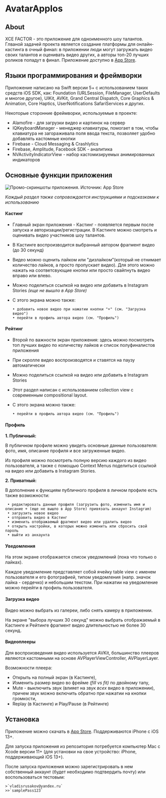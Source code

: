 # AvatarAppIos

## About
XCE FACTOR - это приложение для одноименного шоу талантов. Глваной задачей проекта является создание платформы для онлайн-кастинга в очный финал: в приложении люди могут загружать видео своих талантов и оценивать видео других, а авторы топ-20 лучших роликов попадут в финал.
Приложение доступно в [App Store](https://apps.apple.com/ru/app/xce-factor/id1500607490).

## Языки программирования и фреймворки
Приложение написано на Swift версии 5+ с использованием таких средств iOS SDK, как: Foundation (URLSession, FileManager, UserDefaults и многое другое), UIKit, AVKit, Grand Central Dispatch, Core Graphics & Animation, Core Haptics, UserNotifications SafariServices и других.

Некоторые сторонние фреймворки, используемые в проекте:
* Alamofire - для загрузки видео и картинок на сервер
* IQKeyboardManager - менеджер клавиатуры, помогает в том, чтобы клавиатура не загораживала поля ввода текста, позволяет удобно добавлять кастомные кнопки 
* Firebase - Cloud Messaging & Crashlytics
* Firebase, Amplitude, Facebook SDK - аналитика
* NVActivityIndicatorView - набор кастомизируемых анимированных индикаторов

## Основные функции приложения
![Промо-скриншоты приложения. Источник: App Store](https://sun9-48.userapi.com/c858132/v858132603/20f2c2/MmeDW6XLn0w.jpg)


_Каждый раздел также сопровождается инструкциями и подсказками к использованию_

#### Кастинг
* Главный экран приложения - Кастинг - появляется первым после запуска и авторизации/регистрации. В Кастинге можно смотреть и оценивать видео участников шоу талантов.
* В Кастинге воспроизводится выбранный автором фрагмент видео (до 30 секунд)
* Видео можно оценить лайком или "дизлайком"(который не отнимает количество лайков, а просто пропускает видео). Для этого можно нажать на соответсвующие кнопки или просто свайпнуть видео вправо или влево.
* Можно поделиться ссылкой на видео или добавить в Instagram Stories _(еще не вышло в App Store)_
* С этого экрана можно также:

      • добавить новое видео при нажатии кнопки "+" (см. "Загрузка видео")
      • перейти в профиль автора видео (см. "Профиль")

#### Рейтинг
* Второй по важности экран приложения: здесь можно посмотреть топ лучших видео по количеству лайков и список полуфиналистов приложения
* При скролле видео воспроизводятся и ставятся на паузу автоматически
* Можно поделиться ссылкой на видео или добавить в Instagram Stories
* Этот раздел написан с использованием collection view c современным compositional layout. 
* С этого экрана можно также:

      • перейти в профиль автора видео (см. "Профиль")

#### Профиль
**1. Публичный:**

В публичном профиле можно увидеть основные данные пользователя: фото, имя, описание профиля и все загруженные видео.

Из профиля можно посмотреть полную версию каждого из видео пользователя, а также с помощью Context Menus поделиться ссылкой на видео или добавить в Instagram Stories.

**2. Приватный:**

В дополнение к функциям публичного профиля в личном профиле есть также возможности:

     • редактировать данные профиля (загрузить фото, изменить имя и описание + (еще не вышло в App Store) привязать аккаунт Instagram)
     • загрузить новое видео
     • отправить видео в Кастинг
     • изменить отображаемый фрагмент видео или удалить видео
     • открыть настройки, в которых можно изменить или сбросить свой пароль
     • выйти из аккаунта

#### Уведомления
На этом экране отображается список уведомлений (пока что только о лайках). 

Каждое уведомление представляет собой ячейку table view с именем пользователя и его фотографией, типом уведомления (напр. значок лайка - сердечко) и небольшим текстом. При нажатии на уведомление можно перейти в профиль пользователя.

#### Загрузка видео
Видео можно выбрать из галереи, либо снять камеру в приложении.

На экране "выбора лучших 30 секунд" можно выбрать отображаемый в Кастинге и Рейтинге фрагмент видео длительностью не более 30 секунд.

#### Видеоплееры
Для воспроизведения видео используется AVKit, большинство плееров являются кастомными на основе AVPlayerViewController, AVPlayerLayer.

Возможности плеера:
* Открыть на полный экран (в Кастинге), 
* Изменить размер видео во фрейме _(fill vs fit)_ по двойному тапу, 
* Mute - выключить звук (влияет на звук _всех_ видео в приложении), причем звук можно включить обратно при нажатии на кнопки громкости,
* Replay (в Кастинге) и Play/Pause (в Рейтинге) 

## Установка
Приложение можно скачать в [App Store](https://apps.apple.com/ru/app/xce-factor/id1500607490). Поддерживаются iPhone с iOS 13+.

Для запуска приложения из репозитория потребуется компьютер Mac с Xcode версии 11+ (для установки на свое устройство: iPhone, поддерживающий iOS 13+).

После запуска приложения можно зарегистрировать в нем собственный аккаунт (будет необходимо подтвердить почту) или воспользоваться тестовым: 

    >`vladisrusakov@yandex.ru`
    >>`samplePass123`
